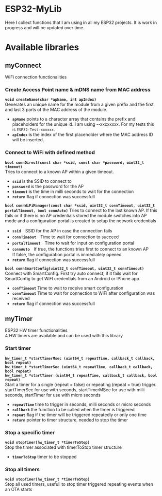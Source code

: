 # ESP32-MyLib    
Here I collect functions that I am using in all my ESP32 projects.
It is work in progress and will be updated over time.

# Available libraries    
## myConnect    
WiFi connection functionalities    

### Create Access Point name & mDNS name from MAC address
**`void createName(char *apName, int apIndex)`**    
Generates an unique name for the module from a given prefix and the first and last 3 parts of the MAC address of the module.    
* **`apName`** points to a character array that contains the prefix and placeholders for the unique id. I am using <hardware>-<module type>-xxxxxxxx. For my tests this is `ESP32-Test-xxxxxx`.    
* **`apIndex`** is the index of the first placeholder where the MAC address ID will be inserted.    

### Connect to WiFi with defined method    
**`bool connDirect(const char *ssid, const char *password, uint32_t timeout)`**    
Tries to connect to a known AP within a given timeout.    
* **`ssid`** is the SSID to connect to    
* **`password`** is the password for the AP    
* **`timeout`** is the time in milli seconds to wait for the connection    
* **`return`** flag if connection was successfull    

**`bool connWiFiManager(const char *ssid, uint32_t connTimeout, uint32_t portalTimeout, bool connAuto)`**
Tries to connect to the last known AP. If this fails or if there is no AP credentials stored the module switches into AP mode and a configuration portal is created to setup the network credentials    
* **`ssid`**　SSID for the AP in case the connection fails    
* **`connTimeout`**　Time to wait for connection to succeed    
* **`portalTimeout`**　Time to wait for input on configuration portal    
* **`connAuto`**　If true, the functions tries first to connect to an known AP    
            If false, the configuration portal is immediately opened    
* **`return`** flag if connection was successfull    

**`bool connSmartConfig(uint32_t confTimeout, uint32_t connTimeout)`**    
Connect with SmartConfig. First try auto connect, if it fails wait for SmartConfig to get WiFI credentials from an Android or IPhone app.        
* **`confTimeout`** Time to wait to receive smart configuration    
* **`connTimeout`** Time to wait for connection to WiFi after configuration was received    
* **`return`** flag if connection was successfull    

## myTimer    
ESP32 HW timer functionalities    
4 HW timers are available and can be used with this library

### Start timer 
**`hw_timer_t *startTimerMsec (uint64_t repeatTime, callback_t callback, bool repeat)`**    
**`hw_timer_t *startTimerSec (uint64_t repeatTime, callback_t callback, bool repeat)`**    
**`hw_timer_t *startTimer (uint64_t repeatTime, callback_t callback, bool repeat)`**    
Start a timer for a single (repeat = false) or repeating (repeat = true) trigger.    
startTimerSec for use with seconds,
startTimerMSec for use with milli seconds,
startTimer for use with micro seconds    
* **`repeatTime`** time to trigger in seconds, milli seconds or micro seconds    
* **`callback`** the function to be called when the timer is triggered    
* **`repeat`** flag if the timer will be triggered repeatedly or only one time
* **`return`** pointer to timer structure, needed to stop the timer    

### Stop a specific timer 
**`void stopTimer(hw_timer_t *timerToStop)`**    
Stop the timer associated with timerToStop timer structure    
* **`timerToStop`** timer to be stopped    

### Stop all timers 
**`void stopTimer(hw_timer_t *timerToStop)`**    
Stop all used timers, usefull to stop timer triggered repeating events when an OTA starts    
